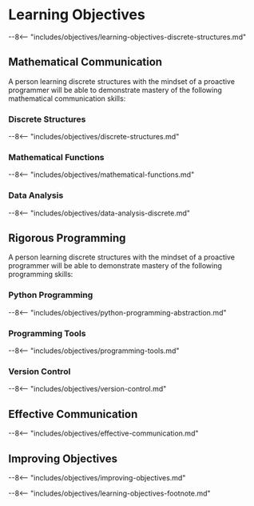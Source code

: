 # Learning Objectives

--8<-- "includes/objectives/learning-objectives-discrete-structures.md"

## Mathematical Communication

A person learning discrete structures with the mindset of a proactive programmer
will be able to demonstrate mastery of the following mathematical communication
skills:

### Discrete Structures

--8<-- "includes/objectives/discrete-structures.md"

### Mathematical Functions

--8<-- "includes/objectives/mathematical-functions.md"

### Data Analysis

--8<-- "includes/objectives/data-analysis-discrete.md"

## Rigorous Programming

A person learning discrete structures with the mindset of a proactive programmer
will be able to demonstrate mastery of the following programming skills:

### Python Programming

--8<-- "includes/objectives/python-programming-abstraction.md"

### Programming Tools

--8<-- "includes/objectives/programming-tools.md"

### Version Control

--8<-- "includes/objectives/version-control.md"

## Effective Communication

--8<-- "includes/objectives/effective-communication.md"

## Improving Objectives

--8<-- "includes/objectives/improving-objectives.md"

--8<-- "includes/objectives/learning-objectives-footnote.md"
